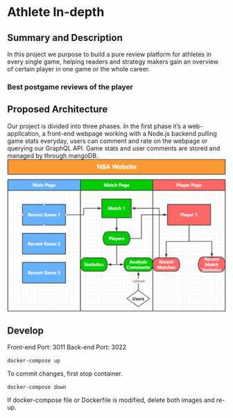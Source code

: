 # Athlete In-depth

## Summary and Description

In this project we purpose to build a pure review platform for athletes in every single game, helping readers and strategy makers gain an overview of certain player in one game or the whole career.

### Best postgame reviews of the player

## Proposed Architecture

Our project is divided into three phases. In the first phase it’s a web-application, a front-end webpage working with a Node.js backend pulling game stats everyday, users can comment and rate on the webpage or querying our GraphQL API. Game stats and user comments are stored and managed by through mangoDB.
![architecture](./architecture.png)

## Develop

Front-end Port: 3011
Back-end Port: 3022

```
docker-compose up
```

To commit changes, first stop container.

```
docker-compose down
```

If docker-compose file or Dockerfile is modified, delete both images and re-up.
